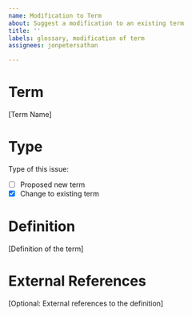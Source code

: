 ```yaml
---
name: Modification to Term
about: Suggest a modification to an existing term
title: ''
labels: glossary, modification of term
assignees: jonpetersathan

---
```


# Term
[Term Name]

# Type
Type of this issue:
- [ ] Proposed new term
- [x] Change to existing term

# Definition
[Definition of the term]

# External References
[Optional: External references to the definition]
